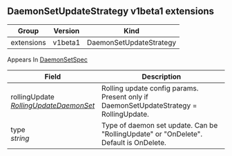 ## DaemonSetUpdateStrategy v1beta1 extensions

Group        | Version     | Kind
------------ | ---------- | -----------
extensions | v1beta1 | DaemonSetUpdateStrategy





<aside class="notice">
Appears In  <a href="#daemonsetspec-v1beta1">DaemonSetSpec</a> </aside>

Field        | Description
------------ | -----------
rollingUpdate <br /> *[RollingUpdateDaemonSet](#rollingupdatedaemonset-v1beta1)*  | Rolling update config params. Present only if DaemonSetUpdateStrategy = RollingUpdate.
type <br /> *string*  | Type of daemon set update. Can be "RollingUpdate" or "OnDelete". Default is OnDelete.

